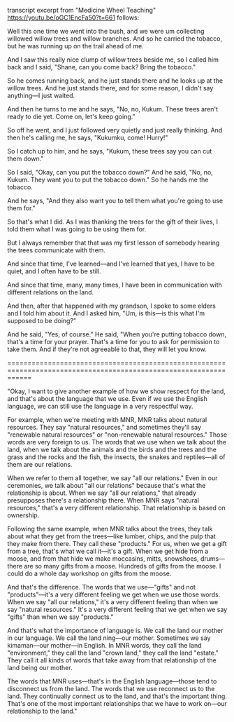 transcript excerpt from "Medicine Wheel Teaching" https://youtu.be/oGC1EncFa50?t=661 follows:

Well this one time we went into the bush, and we were um collecting willowed willow trees and willow branches. And so he carried the tobacco, but he was running up on the trail ahead of me.

And I saw this really nice clump of willow trees beside me, so I called him back and I said, "Shane, can you come back? Bring the tobacco."

So he comes running back, and he just stands there and he looks up at the willow trees. And he just stands there, and for some reason, I didn't say anything—I just waited.

And then he turns to me and he says, "No, no, Kukum. These trees aren't ready to die yet. Come on, let's keep going."

So off he went, and I just followed very quietly and just really thinking. And then he's calling me, he says, "Kukumku, come! Hurry!"

So I catch up to him, and he says, "Kukum, these trees say you can cut them down."

So I said, "Okay, can you put the tobacco down?" And he said, "No, no, Kukum. They want you to put the tobacco down." So he hands me the tobacco.

And he says, "And they also want you to tell them what you're going to use them for."

So that's what I did. As I was thanking the trees for the gift of their lives, I told them what I was going to be using them for.

But I always remember that that was my first lesson of somebody hearing the trees communicate with them.

And since that time, I've learned—and I've learned that yes, I have to be quiet, and I often have to be still.

And since that time, many, many times, I have been in communication with different relations on the land.

And then, after that happened with my grandson, I spoke to some elders and I told him about it. And I asked him, "Um, is this—is this what I'm supposed to be doing?"

And he said, "Yes, of course." He said, "When you're putting tobacco down, that's a time for your prayer. That's a time for you to ask for permission to take them. And if they're not agreeable to that, they will let you know.

==================================================================================================================

"Okay, I want to give another example of how we show respect for the land, and that's about the language that we use. Even if we use the English language, we can still use the language in a very respectful way.

For example, when we're meeting with MNR, MNR talks about natural resources. They say "natural resources," and sometimes they'll say "renewable natural resources" or "non-renewable natural resources." Those words are very foreign to us. The words that we use when we talk about the land, when we talk about the animals and the birds and the trees and the grass and the rocks and the fish, the insects, the snakes and reptiles—all of them are our relations.

When we refer to them all together, we say "all our relations." Even in our ceremonies, we talk about "all our relations" because that's what the relationship is about. When we say "all our relations," that already presupposes there's a relationship there. When MNR says "natural resources," that's a very different relationship. That relationship is based on ownership.

Following the same example, when MNR talks about the trees, they talk about what they get from the trees—like lumber, chips, and the pulp that they make from there. They call these "products." For us, when we get a gift from a tree, that's what we call it—it's a gift. When we get hide from a moose, and from that hide we make moccasins, mitts, snowshoes, drums—there are so many gifts from a moose. Hundreds of gifts from the moose. I could do a whole day workshop on gifts from the moose.

And that's the difference. The words that we use—"gifts" and not "products"—it's a very different feeling we get when we use those words. When we say "all our relations," it's a very different feeling than when we say "natural resources." It's a very different feeling that we get when we say "gifts" than when we say "products."

And that's what the importance of language is. We call the land our mother in our language. We call the land ning—our mother. Sometimes we say kimaman—our mother—in English. In MNR words, they call the land "environment," they call the land "crown land," they call the land "estate." They call it all kinds of words that take away from that relationship of the land being our mother.

The words that MNR uses—that's in the English language—those tend to disconnect us from the land. The words that we use reconnect us to the land. They continually connect us to the land, and that's the important thing. That's one of the most important relationships that we have to work on—our relationship to the land."

